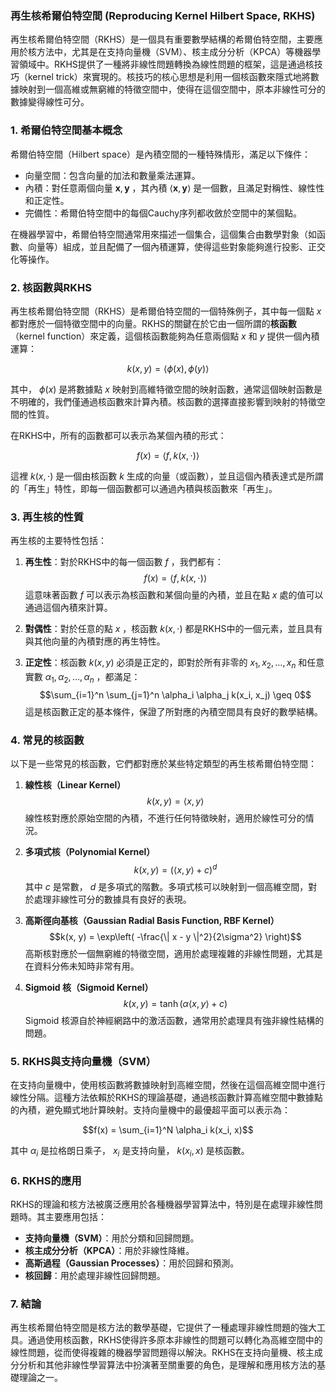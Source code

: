 ### 再生核希爾伯特空間 (Reproducing Kernel Hilbert Space, RKHS)

再生核希爾伯特空間（RKHS）是一個具有重要數學結構的希爾伯特空間，主要應用於核方法中，尤其是在支持向量機（SVM）、核主成分分析（KPCA）等機器學習領域中。RKHS提供了一種將非線性問題轉換為線性問題的框架，這是通過核技巧（kernel trick）來實現的。核技巧的核心思想是利用一個核函數來隱式地將數據映射到一個高維或無窮維的特徵空間中，使得在這個空間中，原本非線性可分的數據變得線性可分。

### 1. **希爾伯特空間基本概念**

希爾伯特空間（Hilbert space）是內積空間的一種特殊情形，滿足以下條件：
- 向量空間：包含向量的加法和數量乘法運算。
- 內積：對任意兩個向量  $\mathbf{x}, \mathbf{y}$ ，其內積  $\langle \mathbf{x}, \mathbf{y} \rangle$  是一個數，且滿足對稱性、線性性和正定性。
- 完備性：希爾伯特空間中的每個Cauchy序列都收斂於空間中的某個點。

在機器學習中，希爾伯特空間通常用來描述一個集合，這個集合由數學對象（如函數、向量等）組成，並且配備了一個內積運算，使得這些對象能夠進行投影、正交化等操作。

### 2. **核函數與RKHS**

再生核希爾伯特空間（RKHS）是希爾伯特空間的一個特殊例子，其中每一個點  $x$  都對應於一個特徵空間中的向量。RKHS的關鍵在於它由一個所謂的**核函數**（kernel function）來定義，這個核函數能夠為任意兩個點  $x$  和  $y$  提供一個內積運算：

$$k(x, y) = \langle \phi(x), \phi(y) \rangle$$

其中， $\phi(x)$  是將數據點  $x$  映射到高維特徵空間的映射函數，通常這個映射函數是不明確的，我們僅通過核函數來計算內積。核函數的選擇直接影響到映射的特徵空間的性質。

在RKHS中，所有的函數都可以表示為某個內積的形式：

$$f(x) = \langle f, k(x, \cdot) \rangle$$

這裡  $k(x, \cdot)$  是一個由核函數  $k$  生成的向量（或函數），並且這個內積表達式是所謂的「再生」特性，即每一個函數都可以通過內積與核函數來「再生」。

### 3. **再生核的性質**

再生核的主要特性包括：
1. **再生性**：對於RKHS中的每一個函數  $f$ ，我們都有：
   $$f(x) = \langle f, k(x, \cdot) \rangle$$
   這意味著函數  $f$  可以表示為核函數和某個向量的內積，並且在點  $x$  處的值可以通過這個內積來計算。

2. **對偶性**：對於任意的點  $x$ ，核函數  $k(x, \cdot)$  都是RKHS中的一個元素，並且具有與其他向量的內積對應的再生特性。

3. **正定性**：核函數  $k(x, y)$  必須是正定的，即對於所有非零的  $x_1, x_2, \dots, x_n$  和任意實數  $\alpha_1, \alpha_2, \dots, \alpha_n$ ，都滿足：
   $$\sum_{i=1}^n \sum_{j=1}^n \alpha_i \alpha_j k(x_i, x_j) \geq 0$$
   這是核函數正定的基本條件，保證了所對應的內積空間具有良好的數學結構。

### 4. **常見的核函數**

以下是一些常見的核函數，它們都對應於某些特定類型的再生核希爾伯特空間：

1. **線性核（Linear Kernel）**
   $$k(x, y) = \langle x, y \rangle$$
   線性核對應於原始空間的內積，不進行任何特徵映射，適用於線性可分的情況。

2. **多項式核（Polynomial Kernel）**
   $$k(x, y) = ( \langle x, y \rangle + c )^d$$
   其中  $c$  是常數， $d$  是多項式的階數。多項式核可以映射到一個高維空間，對於處理非線性可分的數據具有良好的表現。

3. **高斯徑向基核（Gaussian Radial Basis Function, RBF Kernel）**
   $$k(x, y) = \exp\left( -\frac{\| x - y \|^2}{2\sigma^2} \right)$$
   高斯核對應於一個無窮維的特徵空間，適用於處理複雜的非線性問題，尤其是在資料分佈未知時非常有用。

4. **Sigmoid 核（Sigmoid Kernel）**
   $$k(x, y) = \tanh(\alpha \langle x, y \rangle + c)$$
   Sigmoid 核源自於神經網路中的激活函數，通常用於處理具有強非線性結構的問題。

### 5. **RKHS與支持向量機（SVM）**

在支持向量機中，使用核函數將數據映射到高維空間，然後在這個高維空間中進行線性分隔。這種方法依賴於RKHS的理論基礎，通過核函數計算高維空間中數據點的內積，避免顯式地計算映射。支持向量機中的最優超平面可以表示為：

$$f(x) = \sum_{i=1}^N \alpha_i k(x_i, x)$$

其中  $\alpha_i$  是拉格朗日乘子， $x_i$  是支持向量， $k(x_i, x)$  是核函數。

### 6. **RKHS的應用**

RKHS的理論和核方法被廣泛應用於各種機器學習算法中，特別是在處理非線性問題時。其主要應用包括：
- **支持向量機（SVM）**：用於分類和回歸問題。
- **核主成分分析（KPCA）**：用於非線性降維。
- **高斯過程（Gaussian Processes）**：用於回歸和預測。
- **核回歸**：用於處理非線性回歸問題。

### 7. **結論**

再生核希爾伯特空間是核方法的數學基礎，它提供了一種處理非線性問題的強大工具。通過使用核函數，RKHS使得許多原本非線性的問題可以轉化為高維空間中的線性問題，從而使得複雜的機器學習問題得以解決。RKHS在支持向量機、核主成分分析和其他非線性學習算法中扮演著至關重要的角色，是理解和應用核方法的基礎理論之一。